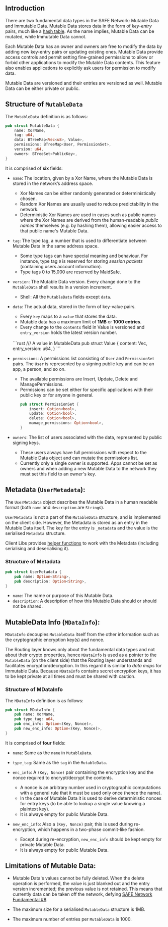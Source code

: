 ## Introduction

There are two fundamental data types in the SAFE Network: Mutable Data and Immutable Data. Mutable Data stores data in the form of _key-entry_ pairs, much like a [hash table](https://en.wikipedia.org/wiki/Hash_table). As the name implies, Mutable Data can be mutated, while Immutable Data cannot.

Each Mutable Data has an owner and owners are free to modify the data by adding new key-entry pairs or updating existing ones. Mutable Data provide access controls and permit setting fine-grained permissions to allow or forbid other applications to modify the Mutable Data contents. This feature also enables applications to explicitly ask users for permission to modify data. 

Mutable Data are versioned and their entries are versioned as well. Mutable Data can be either private or public.

## Structure of `MutableData`

The `MutableData` definition is as follows:

```rust
pub struct MutableData {
    name: XorName,
    tag: u64,
    data: BTreeMap<Vec<u8>, Value>,
    permissions: BTreeMap<User, PermissionSet>,
    version: u64,
    owners: BTreeSet<PublicKey>,
}
```

It is comprised of **six** fields:

- `name`: The location, given by a Xor Name, where the Mutable Data is stored in the network’s address space.
    - Xor Names can be either randomly generated or deterministically chosen. 
    - Random Xor Names are usually used to reduce predictability in the network.
    - Deterministic Xor Names are used in cases such as public names where the Xor Names are derived from the human-readable _public names_ themselves (e.g. by hashing them), allowing easier access to that public name's Mutable Data.
- `tag`: The type tag, a number that is used to differentiate between Mutable Data in the same address space.
    - Some type tags can have special meaning and behaviour. For instance, type tag `0` is reserved for storing _session packets_ (containing users account information).
    - Type tags 0 to 15,000 are reserved by MaidSafe.

- `version`: The Mutable Data version. Every change done to the `MutableData` shell results in a version increment.
    - Shell: All the `MutableData` fields except `data`.

-  `data`: The actual data, stored in the form of key-value pairs.
    - Every `key` maps to a `value` that stores the data.
    - Mutable data has a maximum limit of **1MB** or **1000 entries**.
    - Every change to the `contents` field in Value is versioned and `entry_version` holds the latest version number.
    <br />
    ```rust
    /// A value in MutableData
    pub struct Value {
        content: Vec<u8>,
        entry_version: u64,
    }
    ```
- `permissions`: A permissions list consisting of `User` and `PermissionSet` pairs. The `User` is represented by a signing public key and can be an app, a person, and so on.
    -  The available permissions are Insert, Update, Delete and ManagePermissions.
   - Permissions can be set either for specific applications with their public key or for anyone in general.
       <br />
       ```rust
       pub struct PermissionSet {
           insert: Option<bool>,
           update: Option<bool>,
           delete: Option<bool>,
           manage_permissions: Option<bool>,
       }
       ```
- `owners`: The list of users associated with the data, represented by public signing keys. 
    - These users always have full permissions with respect to the Mutable Data object and can mutate the permissions list. 
    - Currently only a single owner is supported. Apps cannot be set as owners and when adding a new Mutable Data to the network they must set this field to an owner's key.

## Metadata (`UserMetadata`):

The `UserMetadata` object describes the Mutable Data in a human readable format (both `name` and `description` are `String`s).

`UserMetadata` is not a part of the `MutableData` structure, and is implemented on the client side. However, the Metadata is stored as an entry in the Mutable Data itself. The key for the entry is `_metadata` and the value is the serialised `Metadata` structure.

Client Libs provides [helper functions](https://docs.rs/safe_app/*/safe_app/ffi/mutable_data/metadata/index.html) to work with the Metadata (including serialising and deserialising it).

### Structure of Metadata 

```rust
pub struct UserMetadata {
    pub name: Option<String>,
    pub description: Option<String>,
}
```

- `name`: The name or purpose of this Mutable Data. 
- `description`: A description of how this Mutable Data should or should not be shared.

## MutableData Info (`MDataInfo`):

`MDataInfo` decouples `MutableData` itself from the other information such as the cryptographic encryption key(s) and nonce.

The Routing layer knows only about the fundamental data types and not about their crypto properties, hence `MDataInfo` is used as a pointer to the `MutableData` (on the client side) that the Routing layer understands and facilitates encryption/decryption. In this regard it is similar to _data maps_ for Immutable Data. Because `MDataInfo` contains secret encryption keys, it has to be kept private at all times and must be shared with caution.

### Structure of MDataInfo

The `MDataInfo` definition is as follows:

```rust
pub struct MDataInfo {
    pub name: XorName,
    pub type_tag: u64,
    pub enc_info: Option<(Key, Nonce)>,
    pub new_enc_info: Option<(Key, Nonce)>,
}
```

It is comprised of **four** fields:

- `name`: Same as the `name` in `MutableData`.

- `type_tag`: Same as the `tag` in the `MutableData`.
    
- `enc_info`: A `(Key, Nonce)` pair containing the encryption key and the nonce required to encrypt/decrypt the contents.
     - A nonce is an arbitrary number used in cryptographic computations with a general rule that it must be used only once (hence the name).
     - In the case of Mutable Data it is used to derive deterministic nonces for entry keys (to be able to lookup a single value knowing a plaintext key).
    - It is always empty for public Mutable Data.

- `new_enc_info`: Also a ``(Key, Nonce)`` pair, this is used during re-encryption, which happens in a two-phase commit-like fashion.
    - Except during re-encryption, `new_enc_info` should be kept empty for private Mutable Data.
    - It is always empty for public Mutable Data.

## Limitations of Mutable Data:

- Mutable Data's values cannot be fully deleted. When the delete operation is performed, the value is just blanked out and the entry version incremented; the previous value is not retained. This means that currently data can be taken off the network, defying [SAFE Network Fundamental #8](https://safenetforum.org/t/safe-network-fundamentals-context/25352).
 
- The maximum size for a serialised `MutableData` structure is 1MB.

- The maximum number of entries per `MutableData` is 1000.
